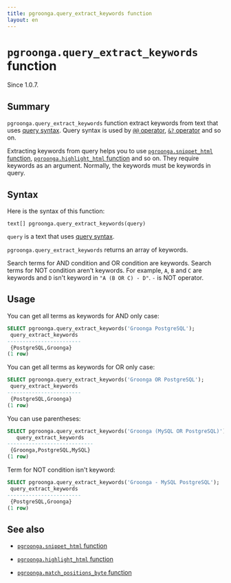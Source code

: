 ```yaml
---
title: pgroonga.query_extract_keywords function
layout: en
---
```


# `pgroonga.query_extract_keywords` function

Since 1.0.7.

## Summary

`pgroonga.query_extract_keywords` function extract keywords from text that uses [query syntax](http://groonga.org/docs/reference/grn_expr/query_syntax.html). Query syntax is used by [`@@` operator](../operators/query.html), [`&?` operator](../operators/query-v2.html) and so on.

Extracting keywords from query helps you to use [`pgroonga.snippet_html` function](pgroonga-snippet-html.html), [`pgroonga.highlight_html` function](pgroonga-highlight-html.html) and so on. They require keywords as an argument. Normally, the keywords must be keywords in query.

## Syntax

Here is the syntax of this function:

```text
text[] pgroonga.query_extract_keywords(query)
```

`query` is a text that uses [query syntax](http://groonga.org/docs/reference/grn_expr/query_syntax.html).

`pgroonga.query_extract_keywords` returns an array of keywords.

Search terms for AND condition and OR condition are keywords. Search terms for NOT condition aren't keywords. For example, `A`, `B` and `C` are keywords and `D` isn't keyword in `"A (B OR C) - D"`. `-` is NOT operator.

## Usage

You can get all terms as keywords for AND only case:

```sql
SELECT pgroonga.query_extract_keywords('Groonga PostgreSQL');
 query_extract_keywords 
------------------------
 {PostgreSQL,Groonga}
(1 row)
```

You can get all terms as keywords for OR only case:

```sql
SELECT pgroonga.query_extract_keywords('Groonga OR PostgreSQL');
 query_extract_keywords 
------------------------
 {PostgreSQL,Groonga}
(1 row)
```

You can use parentheses:

```sql
SELECT pgroonga.query_extract_keywords('Groonga (MySQL OR PostgreSQL)');
   query_extract_keywords   
----------------------------
 {Groonga,PostgreSQL,MySQL}
(1 row)
```

Term for NOT condition isn't keyword:

```sql
SELECT pgroonga.query_extract_keywords('Groonga - MySQL PostgreSQL');
 query_extract_keywords 
------------------------
 {PostgreSQL,Groonga}
(1 row)
```

## See also

  * [`pgroonga.snippet_html` function](pgroonga-query-snippet-html.html)

  * [`pgroonga.highlight_html` function](pgroonga-query-highlight-html.html)

  * [`pgroonga.match_positions_byte` function](pgroonga-match-positions-byte.html)
